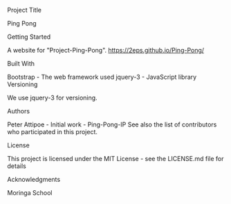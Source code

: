 Project Title

Ping Pong

Getting Started

A website for "Project-Ping-Pong". https://2eps.github.io/Ping-Pong/

Built With

Bootstrap - The web framework used
jquery-3 - JavaScript library
Versioning

We use jquery-3 for versioning.

Authors

Peter Attipoe - Initial work - Ping-Pong-IP
See also the list of contributors who participated in this project.

License

This project is licensed under the MIT License - see the LICENSE.md file for details

Acknowledgments

Moringa School
